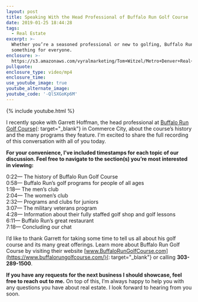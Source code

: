 ```yaml
---
layout: post
title: Speaking With the Head Professional of Buffalo Run Golf Course
date: 2019-01-25 18:44:28
tags:
  - Real Estate
excerpt: >-
  Whether you’re a seasoned professional or new to golfing, Buffalo Run has
  something for everyone.
enclosure: >-
  https://s3.amazonaws.com/vyralmarketing/Tom+Witzel/Metro+Denver+Real+Estate-+Speaking+With+the+Head+Professional+of+Buffalo+Run+Golf+Course.mp4
pullquote:
enclosure_type: video/mp4
enclosure_time:
use_youtube_image: true
youtube_alternate_image:
youtube_code: '-QlSXGoKp6M'
---
```


{% include youtube.html %}

I recently spoke with Garrett Hoffman, the head professional at [Buffalo Run Golf Course](https://www.buffalorungolfcourse.com/){: target="_blank"} in Commerce City, about the course’s history and the many programs they feature. I'm excited to share the full recording of this conversation with all of you today.

**For your convenience, I’ve included timestamps for each topic of our discussion. Feel free to navigate to the section(s) you’re most interested in viewing:**

0:22— The history of Buffalo Run Golf Course<br>0:58— Buffalo Run’s golf programs for people of all ages<br>1:18— The men’s club<br>2:04— The women’s club<br>2:32— Programs and clubs for juniors<br>3:07— The military veterans program<br>4:28— Information about their fully staffed golf shop and golf lessons<br>6:11— Buffalo Run’s great restaurant<br>7:18— Concluding our chat

I’d like to thank Garrett for taking some time to tell us all about his golf course and its many great offerings. Learn more about Buffalo Run Golf Course by visiting their website [www.BuffaloRunGolfCourse.com](https://www.buffalorungolfcourse.com/){: target="_blank"} or calling **303-289-1500**.

**If you have any requests for the next business I should showcase, feel free to reach out to me.** On top of this, I’m always happy to help you with any questions you have about real estate. I look forward to hearing from you soon.